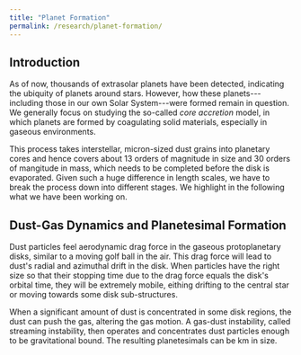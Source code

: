```yaml
---
title: "Planet Formation"
permalink: /research/planet-formation/
---
```

## Introduction
As of now, thousands of extrasolar planets have been detected, indicating the ubiquity of planets around stars.
However, how these planets---including those in our own Solar System---were formed remain in question.
We generally focus on studying the so-called *core accretion* model, in which planets are formed by coagulating solid materials, especially in gaseous environments.

This process takes interstellar, micron-sized dust grains into planetary cores and hence covers about 13 orders of magnitude in size and 30 orders of mangitude in mass, which needs to be completed before the disk is evaporated.
Given such a huge difference in length scales, we have to break the process down into different stages.
We highlight in the following what we have been working on.

## Dust-Gas Dynamics and Planetesimal Formation
Dust particles feel aerodynamic drag force in the gaseous protoplanetary disks, similar to a moving golf ball in the air.
This drag force will lead to dust's radial and azimuthal drift in the disk.
When particles have the right size so that their stopping time due to the drag force equals the disk's orbital time, they will be extremely mobile, eithing drifting to the central star or moving towards some disk sub-structures.

When a significant amount of dust is concentrated in some disk regions, the dust can push the gas, altering the gas motion.
A gas-dust instability, called streaming instability, then operates and concentrates dust particles enough to be gravitational bound.
The resulting planetesimals can be km in size. 
